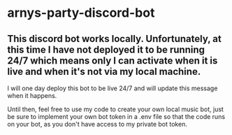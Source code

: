 # arnys-party-discord-bot
## This discord bot works locally. Unfortunately, at this time I have not deployed it to be running 24/7 which means only I can activate when it is live and when it's not via my local machine. 
I will one day deploy this bot to be live 24/7 and will update this message when it happens. 

Until then, feel free to use my code to create your own local music bot, just be sure to implement your own bot token in a .env file so that the code runs on your bot, as you don't have access to my private bot token. 
